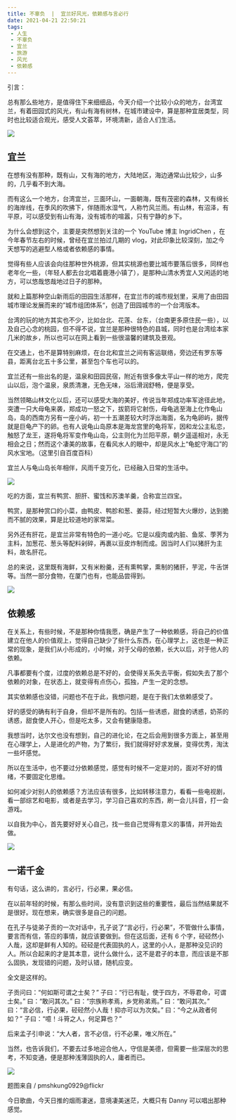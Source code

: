 ```yaml
---
title: 不辜负  |  宜兰好风光，依赖感与言必行
date: 2021-04-21 22:50:21
tags: 
 - 人生
 - 不辜负
 - 宜兰
 - 旅游
 - 风光
 - 依赖感
---
```


引言：

总有那么些地方，是值得住下来细细品，今天介绍一个比较小众的地方，台湾宜兰，有着田园式的风光，有山有海有树林，在城市建设中，算是那种宜居类型，同时也比较适合观光，感受人文荟萃，环境清新，适合人们生活。

![](https://dubuqingfeng.oss-cn-hongkong.aliyuncs.com/blog/life/202104-bugufu-yilanhaofengguangyilaiganyuyanbixing-01.webp)

## 宜兰

在想有没有那种，既有山，又有海的地方，大陆地区，海边通常山比较少，山多的，几乎看不到大海。

而有这么一个地方，台湾宜兰，三面环山，一面朝海，既有茂密的森林，又有绵长的海岸线，在季风的吹拂下，伴随雨水湿气，人称竹风兰雨。有山林，有沼泽，有平原，可以感受到有山有海，没有城市的喧嚣，只有宁静的乡下。

为什么会想到这个，主要是突然想到关注的一个 YouTube 博主 IngridChen ，在今年春节左右的时候，曾经在宜兰拍过几期的 vlog，对此印象比较深刻，加之今天想写的逃避型人格或者依赖感的事情。

觉得有些人应该会向往那种世外桃源，但其实桃源也要比城市要落后很多，同样也老年化一些，（年轻人都去台北唱着鹿港小镇了），是那种山清水秀宜人又闲适的地方，可以悠哉悠哉地过日子的那种。

就和上篇那种空山新雨后的田园生活那样，在宜兰市的城市规划里，采用了由田园城市理论发展而来的”城市组团体系“，创造了田园城市的一个台湾版本。

台湾的玩的地方其实也不少，比如台北、花莲、台东，（台南更多原住民一些），以及自己心念的桃园，但不得不说，宜兰是那种很特色的县城，同时也是台湾绘本家几米的故乡，所以也可以在网上看到一些很温馨的建筑及景观。

在交通上，也不是算特别麻烦，在台北和宜兰之间有客运联络，旁边还有罗东等县，距离台北五十多公里，甚至包个车也可以的。

宜兰还有一些出名的是，温泉和田园民宿，附近有很多像太平山一样的地方，爬完山以后，泡个温泉，泉质清澈，无色无味，浴后滑润舒畅，便是享受。

当然领略山林文化以后，还可以感受大海的美好，传说当年郑成功率军途径此地，突遭一只大母龟来袭，郑成功一怒之下，拔箭将它射伤，母龟逃至海上化作龟山岛，岛的西南方另有一座小屿，初一十五潮差较大时浮出海面，名为龟卵屿，据传就是巨龟产下的卵。也有人说龟山岛原本是海龙宫里的龟将军，因和龙公主私恋，触怒了龙王，遂将龟将军变作龟山岛，公主则化为兰阳平原，朝夕遥遥相对，永无相会之日；然而这个凄美的故事，在看风水人的眼中，却是风水上“龟蛇守海口”的风水宝地。（这里引自百度百科）

宜兰人与龟山岛长年相伴，风雨千变万化，已经融入日常的生活中。

![](https://dubuqingfeng.oss-cn-hongkong.aliyuncs.com/blog/life/202104-bugufu-yilanhaofengguangyilaiganyuyanbixing-02.webp)

吃的方面，宜兰有鸭赏、胆肝、蜜饯和苏澳羊羹，合称宜兰四宝。

鸭赏，是那种赏口的小菜，由鸭皮、鸭胗和葱、姜蒜，经过短暂大火爆炒，达到脆而不腻的效果，算是比较道地的家常菜。

另外还有肝花，是宜兰非常有特色的一道小吃。它是以瘦肉或内脏、鱼浆、荸荠为主料，加葱花、葱头等配料剁碎，再裹以豆皮炸制而成。因当时人们以猪肝为主料，故名肝花。

总的来说，这里既有海鲜，又有米粉羹，还有熏鸭掌，熏制的猪肝，芋泥，牛舌饼等。当然一部分食物，在厦门也有，也能品尝得到。

![](https://dubuqingfeng.oss-cn-hongkong.aliyuncs.com/blog/life/202104-bugufu-yilanhaofengguangyilaiganyuyanbixing-03.webp)

## 依赖感

在关系上，有些时候，不是那种你情我愿，确是产生了一种依赖感，将自己的价值建立在他人的价值观上，觉得自己缺少了些什么东西，在心理学上，这也是一种正常的现象，是我们从小形成的，小时候，对于父母的依赖，长大以后，对于他人的依赖。

凡事都要有个度，过度的依赖总是不好的，会使得关系失去平衡，假如失去了那个依赖的对象，在状态上，就变得有点伤心，孤独，产生一定的念想。

其实依赖感也没错，问题也不在于此，我想问题，是在于我们太依赖感受了。

好的感受的确有利于自身，但却不是所有的。包括一些诱惑，甜食的诱惑，奶茶的诱惑，甜食使人开心，但是吃太多，又会有健康隐患。

我想当时，达尔文也没有想到，自己的进化论，在之后会用到很多方面上，甚至用在心理学上，人是进化的产物，为了繁衍，我们就得好好求发展，变得优秀，淘汰一些坏感觉。

所以在生活中，也不要过分依赖感觉，感觉有时候不一定是对的，面对不好的情绪，不要固定化思维。

如何减少对别人的依赖感？方法应该有很多，比如转移注意力，看看一些电视剧，看一部综艺和电影，或者是去学习，学习自己喜欢的东西，刷一会儿抖音，打一会游戏。

以自我为中心，首先要好好关心自己，找一些自己觉得有意义的事情，并开始去做。

![](https://dubuqingfeng.oss-cn-hongkong.aliyuncs.com/blog/life/202104-bugufu-yilanhaofengguangyilaiganyuyanbixing-04.webp)

## 一诺千金

有句话，这么讲的，言必行，行必果，果必信。

在以前年轻的时候，有那么些时间，没有意识到这些的重要性，最后当然结果就不是很好。现在想来，确实很多是自己的问题。

在孔子与徒弟子贡的一次对话中，孔子说了“言必行，行必果”，不管做什么事情，要言而有信，答应的事情，就应该要做到。但在这后面，还有 6 个字，硁硁然小人哉，这却是鲜有人知的。硁硁是代表固执的人，这里的小人，是那种没见识的人。所以合起来的才是其本意，说什么做什么，这不是君子的本意，而应该是不那么固执，发现错的问题，及时认错，随机应变。

全文是这样的。

子贡问曰：“何如斯可谓之士矣？”
子曰：“行已有耻，使于四方，不辱君命，可谓士矣。”
曰：“敢问其次。”
曰：“宗族称孝焉，乡党称弟焉。”
曰：“敢问其次。”
曰：“言必信，行必果，硁硁然小人哉！抑亦可以为次矣。”
曰：“今之从政者何如？”
子曰：“噫！斗筲之人，何足算也？”

后来孟子引申说：“大人者，言不必信，行不必果，唯义所在。”

当然，也告诉我们，不要去过多地迎合他人，守信是美德，但需要一些深层次的思考，不知变通，便是那种浅薄固执的人，庸者而已。

![](https://dubuqingfeng.oss-cn-hongkong.aliyuncs.com/blog/life/202104-bugufu-yilanhaofengguangyilaiganyuyanbixing-05.webp)

题图来自 / pmshkung0929@flickr

今日歌曲，今天日推的烟雨凄迷，意境凄美迷茫，大概只有 Danny 可以唱出那种感觉。
